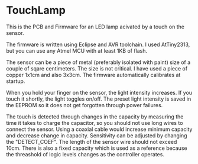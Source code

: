 # TouchLamp

This is the PCB and Firmware for an LED lamp acivated by a touch on the sensor. 

The firmware is written using Eclipse and AVR toolchain. I used AtTiny2313, but you can use any Atmel MCU with at least 1KB of flash.

The sensor can be a piece of metal (preferably isolated with paint) size of a couple of sqare centimeters. The size is not critical. 
I have used a piece of copper 1x1cm and also 3x3cm. The firmware automatically calibrates at startup.

When you hold your finger on the sensor, the light intensity increases. If you touch it shortly, the light toggles on/off.
The preset light intensity is saved in the EEPROM so it does not get forgotten through power failures.

The touch is detected through changes in the capacity by measuring the time it takes to charge the capacitor, so you should not use long wires to connect the sensor.
Using a coaxial cable would increase minimum capacity and decrease change in capacity. Sensitivity can be adjusted by changing the "DETECT_COEF".
The length of the sensor wire should not exceed 10cm. There is also a fixed capacity which is used as a reference because the threashold of logic levels changes
as the controller operates.